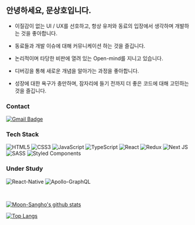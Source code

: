 ## 안녕하세요, 문상호입니다.

- 이질감이 없는 UI / UX를 선호하고, 항상 유저와 동료의 입장에서 생각하며 개발하는 것을 좋아합니다.

- 동료들과 개발 이슈에 대해 커뮤니케이션 하는 것을 즐깁니다.

- 논리적이며 타당한 비판에 열려 있는 Open-mind를 지니고 있습니다.

- 디버깅을 통해 새로운 개념을 알아가는 과정을 좋아합니다.

- 성장에 대한 욕구가 충만하며, 잠자리에 들기 전까지 더 좋은 코드에 대해 고민하는 것을 즐깁니다.


### Contact

[![Gmail Badge](https://img.shields.io/badge/Gmail-d14836?style=flat-square&logo=Gmail&logoColor=white&link=mailto:skym887@gmail.com)](mailto:skym887@gmail.com)

### Tech Stack

<span><img alt="HTML5" src="https://img.shields.io/badge/html5-%23E34F26.svg?&style=for-the-badge&logo=html5&logoColor=white"/></span>
<span><img alt="CSS3" src="https://img.shields.io/badge/css3-%231572B6.svg?&style=for-the-badge&logo=css3&logoColor=white"/></span>
<span><img alt="JavaScript" src="https://img.shields.io/badge/javascript-%23323330.svg?&style=for-the-badge&logo=javascript&logoColor=%23F7DF1E"/></span>
<span><img alt="TypeScript" src="https://img.shields.io/badge/typescript-%23007ACC.svg?&style=for-the-badge&logo=typescript&logoColor=white"/></span>
<span><img alt="React" src="https://img.shields.io/badge/react-%2320232a.svg?&style=for-the-badge&logo=react&logoColor=%2361DAFB"/></span>
<span><img alt="Redux" src="https://img.shields.io/badge/redux-%23593d88.svg?&style=for-the-badge&logo=redux&logoColor=white"/></span>
<span><img alt="Next JS" src="https://img.shields.io/badge/nextjs-%23000000.svg?&style=for-the-badge&logo=next.js&logoColor=white"/></span>
<span><img alt="SASS" src="https://img.shields.io/badge/SASS-hotpink.svg?&style=for-the-badge&logo=SASS&logoColor=white"/></span>
<span><img alt="Styled Components" src="https://img.shields.io/badge/styled--components-DB7093?style=for-the-badge&logo=styled-components&logoColor=white"/></span>

### Under Study

<span><img alt="React-Native" src="https://img.shields.io/badge/React_Native-20232A?style=for-the-badge&logo=react&logoColor=61DAFB"></span>
<span><img alt="Apollo-GraphQL" src="https://img.shields.io/badge/Apollo%20GraphQL-311C87?&style=for-the-badge&logo=Apollo%20GraphQL&logoColor=white"></span>

<br />

[![Moon-Sangho's github stats](https://github-readme-stats.vercel.app/api?username=Moon-Sangho)](https://github.com/anuraghazra/github-readme-stats)

[![Top Langs](https://github-readme-stats.vercel.app/api/top-langs/?username=Moon-Sangho)](https://github.com/anuraghazra/github-readme-stats)



